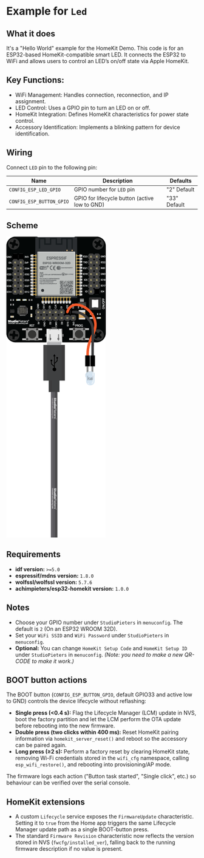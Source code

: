 # Example for `Led`

## What it does

It's a "Hello World" example for the HomeKit Demo. This code is for an ESP32-based HomeKit-compatible smart LED. It connects the ESP32 to WiFi and allows users to control an LED’s on/off state via Apple HomeKit.

## Key Functions:
- WiFi Management: Handles connection, reconnection, and IP assignment.
- LED Control: Uses a GPIO pin to turn an LED on or off.
- HomeKit Integration: Defines HomeKit characteristics for power state control.
- Accessory Identification: Implements a blinking pattern for device identification.

## Wiring

Connect `LED` pin to the following pin:

| Name | Description | Defaults |
|------|-------------|----------|
| `CONFIG_ESP_LED_GPIO` | GPIO number for `LED` pin | "2" Default |
| `CONFIG_ESP_BUTTON_GPIO` | GPIO for lifecycle button (active low to GND) | "33" Default |

## Scheme

![HomeKit LED](https://raw.githubusercontent.com/AchimPieters/esp32-homekit-demo/refs/heads/main/examples/led/scheme.png)

## Requirements

- **idf version:** `>=5.0`
- **espressif/mdns version:** `1.8.0`
- **wolfssl/wolfssl version:** `5.7.6`
- **achimpieters/esp32-homekit version:** `1.0.0`

## Notes

- Choose your GPIO number under `StudioPieters` in `menuconfig`. The default is `2` (On an ESP32 WROOM 32D).
- Set your `WiFi SSID` and `WiFi Password` under `StudioPieters` in `menuconfig`.
- **Optional:** You can change `HomeKit Setup Code` and `HomeKit Setup ID` under `StudioPieters` in `menuconfig`. _(Note: you need to make a new QR-CODE to make it work.)_

## BOOT button actions

The BOOT button (`CONFIG_ESP_BUTTON_GPIO`, default GPIO33 and active low to GND) controls the device lifecycle without reflashing:

- **Single press (<0.4 s):** Flag the Lifecycle Manager (LCM) update in NVS, boot the factory partition and let the LCM perform the OTA update before rebooting into the new firmware.
- **Double press (two clicks within 400 ms):** Reset HomeKit pairing information via `homekit_server_reset()` and reboot so the accessory can be paired again.
- **Long press (≥2 s):** Perform a factory reset by clearing HomeKit state, removing Wi-Fi credentials stored in the `wifi_cfg` namespace, calling `esp_wifi_restore()`, and rebooting into provisioning/AP mode.

The firmware logs each action ("Button task started", "Single click", etc.) so behaviour can be verified over the serial console.

## HomeKit extensions

- A custom `Lifecycle` service exposes the `FirmwareUpdate` characteristic. Setting it to `true` from the Home app triggers the same Lifecycle Manager update path as a single BOOT-button press.
- The standard `Firmware Revision` characteristic now reflects the version stored in NVS (`fwcfg/installed_ver`), falling back to the running firmware description if no value is present.
